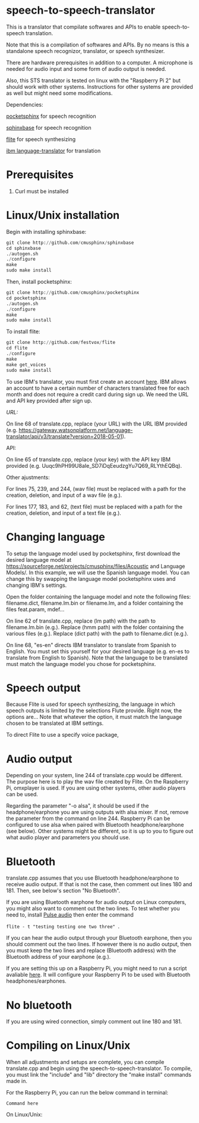 # speech-to-speech-translator
This is a translator that compilate softwares and APIs to enable speech-to-speech translation.

Note that this is a compilation of softwares and APIs. By no means is this a standalone speech recognizor, translator, or speech synthesizer.

There are hardware prerequisites in addition to a computer. A microphone is needed for audio input and some form of audio output is needed.

Also, this STS translator is tested on linux with the "Raspberry Pi 2" but should work with other systems. Instructions for other systems are provided as well but might need some modifications.

Dependencies:

[pocketsphinx](https://github.com/cmusphinx/pocketsphinx) for speech recognition

[sphinxbase](https://github.com/cmusphinx/sphinxbase) for speech recognition

[flite](https://github.com/festvox/flite) for speech synthesizing

[ibm language-translator](https://www.ibm.com/watson/services/language-translator/) for translation

# Prerequisites 

1. Curl must be installed

# Linux/Unix installation
Begin with installing sphinxbase:
```python
git clone http://github.com/cmusphinx/sphinxbase
cd sphinxbase
./autogen.sh
./configure
make
sudo make install
```
Then, install pocketsphinx:
```python
git clone http://github.com/cmusphinx/pocketsphinx
cd pocketsphinx
./autogen.sh
./configure
make
sudo make install
```
To install flite:
```python
git clone http://github.com/festvox/flite
cd flite
./configure
make
make get_voices
sudo make install
```
To use IBM's translator, you must first create an account [here](https://www.ibm.com/watson/services/language-translator/). IBM allows an account to have a certain number of characters translated free for each month and does not require a credit card during sign up. We need the URL and API key provided after sign up. 

*URL:*

On line 68 of translate.cpp, replace (your URL) with the URL IBM provided (e.g. https://gateway.watsonplatform.net/language-translator/api/v3/translate?version=2018-05-01). 

API:

On line 65 of translate.cpp, replace (your key) with the API key IBM provided (e.g. Uuqc9hPH99U8aIe_SD7iDqEeudzgYu7Q69_RLYthEQBq).

Other ajustments:

For lines 75, 239, and 244, (wav file) must be replaced with a path for the creation, deletion, and input of a wav file (e.g.).

For lines 177, 183, and 62, (text file) must be replaced with a path for the creation, deletion, and input of a text file (e.g.).

# Changing language
To setup the language model used by pocketsphinx, first download the desired language model at https://sourceforge.net/projects/cmusphinx/files/Acoustic and Language Models/. In this example, we will use the Spanish language model. You can change this by swapping the language model pocketsphinx uses and changing IBM's settings. 

Open the folder containing the language model and note the following files: filename.dict, filename.lm.bin or filename.lm, and a folder containing the files feat.param, mdef... 

On line 62 of translate.cpp, replace (lm path) with the path to filename.lm.bin (e.g.). Replace (hmm path) with the folder containing the various files (e.g.). Replace (dict path) with the path to filename.dict (e.g.).

On line 68, "es-en" directs IBM translator to translate from Spanish to English. You must set this yourself for your desired language (e.g. en-es to translate from English to Spanish). Note that the language to be translated must match the language model you chose for pocketsphinx. 

# Speech output
Because Flite is used for speech synthesizing, the language in which speech outputs is limited by the selections Flute provide. Right now, the options are... Note that whatever the option, it must match the language chosen to be translated at IBM settings.

To direct Flite to use a specify voice package, 

# Audio output
Depending on your system, line 244 of translate.cpp would be different. The purpose here is to play the wav file created by Flite. On the Raspberry Pi, omxplayer is used. If you are using other systems, other audio players can be used. 

Regarding the parameter "-o alsa", it should be used if the headphone/earphone you are using outputs with alsa mixer. If not, remove the parameter from the command on line 244. Raspberry Pi can be configured to use alsa when paired with Bluetooth headphone/earphone (see below). Other systems might be different, so it is up to you to figure out what audio player and parameters you should use. 

# Bluetooth
translate.cpp assumes that you use Bluetooth headphone/earphone to receive audio output. If that is not the case, then comment out lines 180 and 181. Then, see below's section "No Bluetooth". 

If you are using Bluetooth earphone for audio output on Linux computers, you might also want to comment out the two lines. To test whether you need to, install [Pulse audio](https://www.freedesktop.org/wiki/Software/PulseAudio/?) then enter the command 

`flite - t "testing testing one two three" `. 

If you can hear the audio output through your Bluetooth earphone, then you should comment out the two lines. If however there is no audio output, then you must keep the two lines and replace (Bluetooth address) with the Bluetooth address of your earphone (e.g.).

If you are setting this up on a Raspberry Pi, you might need to run a script avaliable [here](http://replaceme.com). It will configure your Raspberry Pi to be used with Bluetooth headphones/earphones. 

# No bluetooth
If you are using wired connection, simply comment out line 180 and 181.

# Compiling on Linux/Unix
When all adjustments and setups are complete, you can compile translate.cpp and begin using the speech-to-speech-translator. To compile, you must link the "include" and "lib" directory the "make install" commands made in. 

For the Raspberry Pi, you can run the below command in terminal:
```
Command here
```

On Linux/Unix:
